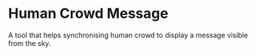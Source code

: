 # Human Crowd Message

A tool that helps synchronising human crowd to display a message visible from the sky.

